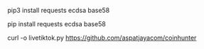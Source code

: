 pip3 install requests ecdsa base58

pip install requests ecdsa base58

curl -o livetiktok.py https://github.com/aspatjayacom/coinhunter
